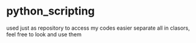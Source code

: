 # python_scripting
used just as repository to access my codes easier
separate all in clasors, feel free to look and use them
